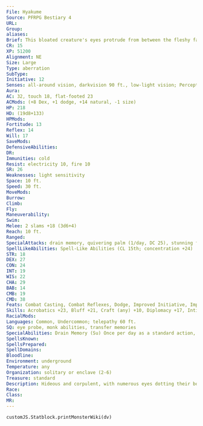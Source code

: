 ```yaml
---
File: Hyakume
Source: PFRPG Bestiary 4
URL: 
Group: 
aliases: 
Brief: This bloated creature's eyes protrude from between the fleshy fat rolls of its neckless, hulking form.
CR: 15
XP: 51200
Alignment: NE
Size: Large
Type: aberration
SubType: 
Initiative: 12
Senses: all-around vision, darkvision 90 ft., low-light vision; Perception +19
Aura: 
AC: 32, touch 18, flat-footed 23
ACMods: (+8 Dex, +1 dodge, +14 natural, -1 size)
HP: 218
HD: (19d8+133)
HPMods: 
Fortitude: 13
Reflex: 14
Will: 17
SaveMods: 
DefensiveAbilities: 
DR: 
Immunities: cold
Resist: electricity 10, fire 10
SR: 26
Weaknesses: light sensitivity
Space: 10 ft.
Speed: 30 ft.
MoveMods: 
Burrow: 
Climb: 
Fly: 
Maneuverability: 
Swim: 
Melee: 2 slams +18 (3d6+4)
Reach: 10 ft.
Ranged: 
SpecialAttacks: drain memory, quivering palm (1/day, DC 25), stunning fist (4/day, DC 25)
SpellLikeAbilities: Spell-Like Abilities (CL 15th; concentration +24)   At Will-clairvoyance/clairaudience, share memoryUM   5/day-divination   3/day-cold ice strikeUM, discordant blastAPG, sonic thrustUM
STR: 18
DEX: 27
CON: 24
INT: 19
WIS: 22
CHA: 29
BAB: 14
CMB: 19
CMD: 38
Feats: Combat Casting, Combat Reflexes, Dodge, Improved Initiative, Improved Unarmed Strike, Mobility, Skill Focus (Sense Motive), Stunning Fist, Weapon Focus (slam), Wind Stance
Skills: Acrobatics +23, Bluff +21, Craft (any) +10, Diplomacy +17, Intimidate +24, Knowledge (arcana, planes, religion) +12, Knowledge (geography, history) +10, Perception +19, Sense Motive +17, Spellcraft +22, Stealth +15, Survival +17, Swim +8, Use Magic Device +17
RacialMods: 
Languages: Common, Undercommon; telepathy 60 ft.
SQ: eye probe, monk abilities, transfer memories
SpecialAbilities: Drain Memory (Su) Once per day as a standard action, a hyakume can make a touch attack with either its hands or one of its eye probes to drain a target of its memories. The target loses the majority of memories relating to life and identity, and the hyakume can control the creature as if it were subject to a charm monster spell until those memories are regained (Will DC 28 negates). The hyakume absorbs the memories and can store and use them. It can store the memories of a number of creatures equal to its Intelligence bonus (typically 4) at one time. This is a mind-affecting effect. The save DC is Charisma-based.  Eye Probe (Su) Once per day as a full-round action, a hyakume can detach up to six of its eyes and send them on missions. An eyeball has AC 22, hp 5, and a fly speed of 60 ft. with perfect maneuverability. A hyakume can see through all of its eye probes, and can make drain memory attacks with them. If a hyakume's eyeball is destroyed, the hyakume takes 5 points of damage. An eye probe can't stray farther than 1 mile from a hyakume or the eye is destroyed (dealing 5 points of damage).  Monk Abilities The hyakume's Stunning Fist feat and slam attacks function as though it were a 15th-level monk. It can also use the quivering palm class feature once per day (Fortitude DC 25). The save DC is Wisdom-based.  Transfer Memories (Su) Once per day as a standard action, a hyakume can touch a willing creature with either its hand or one of its eye probes to transfer memories it has stored to the creature touched. This is a mind-affecting effect.
SpellsKnown: 
SpellsPrepared: 
SpellDomains: 
Bloodline: 
Environment: underground
Temperature: any
Organization: solitary or enclave (2-6)
Treasure: standard
Description: Hideous and corpulent, with numerous eyes dotting their bodies, hyakumes are mystics of malevolence. They steal and collect the memories of other intelligent beings to increase their own knowledge.
Race: 
Class: 
MR: 
---
```

```dataviewjs
customJS.Statblock.printMonsterWiki(dv)
```

